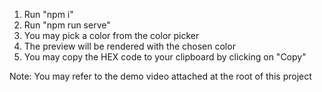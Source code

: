 1. Run "npm i"
2. Run "npm run serve"
3. You may pick a color from the color picker
4. The preview will be rendered with the chosen color
5. You may copy the HEX code to your clipboard by clicking on "Copy"

Note: You may refer to the demo video attached at the root of this project
